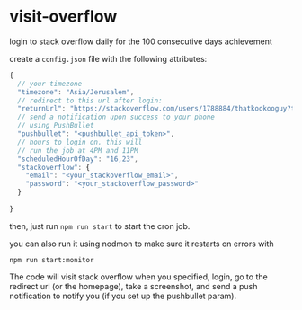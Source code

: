 # visit-overflow
login to stack overflow daily for the 100 consecutive days achievement

create a `config.json` file with the following attributes:
```javascript
{
  // your timezone
  "timezone": "Asia/Jerusalem",
  // redirect to this url after login:
  "returnUrl": "https://stackoverflow.com/users/1788884/thatkookooguy?tab=profile"
  // send a notification upon success to your phone
  // using PushBullet
  "pushbullet": "<pushbullet_api_token>",
  // hours to login on. this will
  // run the job at 4PM and 11PM
  "scheduledHourOfDay": "16,23",
  "stackoverflow": {
    "email": "<your_stackoverflow_email>",
    "password": "<your_stackoverflow_password>"
  }
  
}
```

then, just run `npm run start` to start the cron job.

you can also run it using nodmon to make sure it restarts on errors with
```
npm run start:monitor
```

The code will visit stack overflow when you specified, login, go to the redirect
url (or the homepage), take a screenshot, and send a push notification to
notify you (if you set up the pushbullet param).
